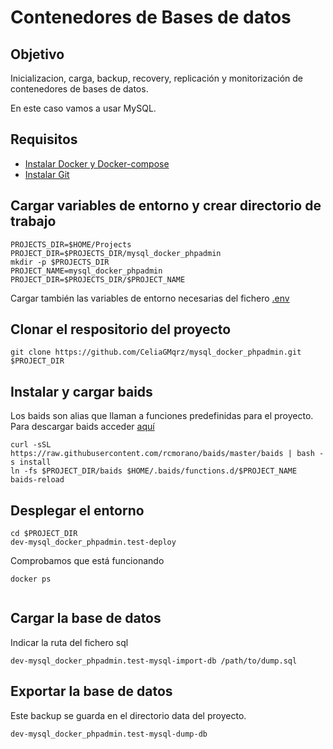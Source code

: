 # Contenedores de Bases de datos

## Objetivo

Inicializacion, carga, backup, recovery, replicación y monitorización de contenedores de bases de datos. 

En este caso vamos a usar MySQL.

## Requisitos 

* [Instalar Docker y Docker-compose](https://www.celiagm.es/posts/sistemas/docker/)
* [Instalar Git](https://www.atlassian.com/es/git/tutorials/install-git)


## Cargar variables de entorno y crear directorio de trabajo

```shell
PROJECTS_DIR=$HOME/Projects
PROJECT_DIR=$PROJECTS_DIR/mysql_docker_phpadmin
mkdir -p $PROJECTS_DIR
PROJECT_NAME=mysql_docker_phpadmin
PROJECT_DIR=$PROJECTS_DIR/$PROJECT_NAME

```

Cargar también las variables de entorno necesarias del fichero [.env](https://github.com/CeliaGMqrz/mysql_docker_phpadmin/blob/main/.env)

## Clonar el respositorio del proyecto

```shell 
git clone https://github.com/CeliaGMqrz/mysql_docker_phpadmin.git $PROJECT_DIR
```

## Instalar y cargar baids 

Los baids son alias que llaman a funciones predefinidas para el proyecto.
Para descargar baids acceder [aquí](https://github.com/rcmorano/baids#installation)

```shell 
curl -sSL https://raw.githubusercontent.com/rcmorano/baids/master/baids | bash -s install
ln -fs $PROJECT_DIR/baids $HOME/.baids/functions.d/$PROJECT_NAME
baids-reload
```


## Desplegar el entorno

```shell 
cd $PROJECT_DIR
dev-mysql_docker_phpadmin.test-deploy
```

Comprobamos que está funcionando

```shell 
docker ps
```

![]()

## Cargar la base de datos 

Indicar la ruta del fichero sql

```shell 
dev-mysql_docker_phpadmin.test-mysql-import-db /path/to/dump.sql
```

## Exportar la base de datos 

Este backup se guarda en el directorio data del proyecto.

```shell 
dev-mysql_docker_phpadmin.test-mysql-dump-db 
```

